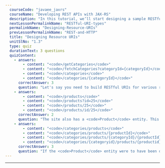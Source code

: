 ```yaml
---
  courseCode: "javaee_jaxrs"
  courseName: "Developing REST APIs with JAX-RS"
  description: "In this tutorial, we’ll start designing a sample RESTful API for our sample social media application. And through the process, we’ll understand how RESTful URIs are designed."
  nextLessonPermalinkName: "RESTful-URI-types"
  permalinkName: "Designing-Resource-URIs"
  prevLessonPermalinkName: "REST-and-HTTP"
  title: "Designing Resource URIs"
  unitSlNo: "1.3"
  type: quiz
  durationText: 3 questions
  quizContent: 
    - answers: 
        - content: "<code>/getCategories</code>"
        - content: "<code>/fetchCategories?categoryId={categoryId}</code>"
        - content: "<code>/categories</code>"
        - content: "<code>/categories/{categoryId}</code>"
      correctAnswer: 3
      question: "Let's say you need to build RESTful URIs for various resources in an online shopping site. Say you have <code>Category</code> as an entity that represents all the product categories on the site. What would be a RESTful URI to lookup a category with ID <code>categoryId</code>?"
    - answers: 
        - content: "<code>/products</code>"
        - content: "<code>/products?id=25</code>"
        - content: "<code>/products/25</code>"
        - content: "<code>/products/id/25</code>"
      correctAnswer: 2
      question: "The site also has a <code>Product</code> entity. This has been designed to be a first level entity like <code>Category</code>. What would be a good RESTful URI for a product with ID 25?"
    - answers: 
        - content: "<code>/categories/products</code>"
        - content: "<code>/categories/products/{productId}</code>"
        - content: "<code>/categories/products/{categoryId}/{productId}</code>"
        - content: "<code>/categories/{categoryid}/products/{productid}</code>"
      correctAnswer: 3
      question: "If the <code>Product</code> entity were to have been designed as a sub-resource under the <code>Category</code> entity, what would the URI for <code>Product</code> be?"
---
```

---
